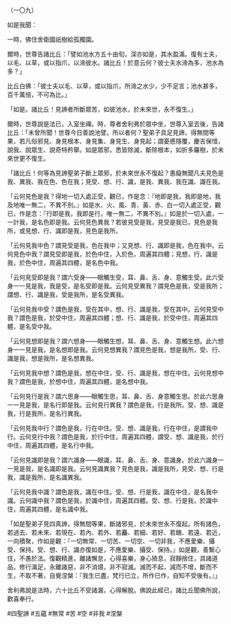 （一〇九）

如是我聞：

一時，佛住舍衛國祇樹給孤獨園。

爾時，世尊告諸比丘：「譬如池水方五十由旬，深亦如是，其水盈滿。復有士夫，以毛、以草，或以指爪，以渧彼水。諸比丘！於意云何？彼士夫水渧為多，池水為多？」

比丘白佛：「彼士夫以毛、以草，或以指爪，所渧之水少，少不足言；池水甚多，百千萬倍，不可為比。」

「如是。諸比丘！見諦者所斷眾苦，如彼池水，於未來世，永不復生。」

爾時，世尊說是法已，入室坐禪。時，尊者舍利弗於眾中坐，世尊入室去後，告諸比丘：「未曾所聞！世尊今日善說池譬。所以者何？聖弟子具足見諦，得無間等果，若凡俗邪見、身見根本、身見集、身見生、身見起；謂憂慼隱覆，慶吉保惜，說我、說眾生、說奇特矜舉。如是眾邪，悉皆除滅，斷除根本，如折多羅樹，於未來世更不復生。

「諸比丘！何等為見諦聖弟子斷上眾邪，於未來世永不復起？愚癡無聞凡夫見色是我、異我、我在色、色在我；見受、想、行、識，是我、異我、我在識、識在我。

「云何見色是我？得地一切入處正受，觀已，作是念：『地即是我，我即是地，我及地唯一無二，不異不別。』如是水、火、風、青、黃、赤、白一切入處正受，觀已，作是念：『行即是我，我即是行，唯一無二，不異不別。』如是於一切入處，一一計我，是名色即是我。云何見色異我？若彼見受是我，見受是我已，見色是我所，或見想、行、識即是我，見色是我所。

「云何見我中色？謂見受是我，色在我中；又見想、行、識即是我，色在我中。云何見色中我？謂見受即是我，於色中住，入於色，周遍其四體；見想，行，識是我，於色中住，周遍其四體，是名色中我。

「云何見受即是我？謂六受身——眼觸生受，耳、鼻、舌、身、意觸生受。此六受身一一見是我，我是受，是名受即是我。云何見受異我？謂見色是我，受是我所；謂想、行、識是我，受是我所，是名受異我。

「云何見我中受？謂色是我，受在其中，想、行、識是我，受在其中。云何見受中我？謂色是我，於受中住，周遍其四體；想、行、識是我，於受中住，周遍其四體，是名受中我。

「云何見想即是我？謂六想身——眼觸生想，耳、鼻、舌、身、意觸生想。此六想身一一見是我，是名想即是我。云何見想異我？謂見色是我，想是我所，受、行、識是我，想是我所，是名想異我。

「云何見我中想？謂色是我，想在中住，受、行、識是我，想在中住。云何見想中我？謂色是我，於想中住，周遍其四體，是名想中我。

「云何見行是我？謂六思身——眼觸生思，耳、鼻、舌、身意觸生思。於此六思身一一見是我，是名行即是我。云何見行異我？謂色是我，行是我所。受、想、識是我，行是我所，是名行異我。

「云何見我中行？謂色是我，行在中住。受、想、識是我，行在中住，是謂我中行。云何見行中我？謂色是我，於行中住，周遍其四體，謂受、想、識是我，於行中住，周遍其四體，是名行中我。

「云何見識即是我？謂六識身——眼識，耳、鼻、舌、身、意識身。於此六識身一一見是我，是名識即是我。云何見識異我？見色是我，識是我所，見受、想、行是我，識是我所，是名識異我。

「云何見我中識？謂色是我，識在中住。受、想、行是我，識在中住，是名我中識。云何識中我？謂色是我，於識中住，周遍其四體。受、想、行是我，於識中住，周遍其四體，是名識中我。

「如是聖弟子見四真諦，得無間等果，斷諸邪見，於未來世永不復起。所有諸色，若過去、若未來、若現在、若內、若外、若麤、若細、若好、若醜、若遠、若近，一向積聚，作如是觀：『一切無常、一切苦、一切空、一切非我，不應愛樂、攝受、保持。受、想、行、識亦復如是，不應愛樂、攝受、保持。』如是觀，善繫心住，不愚於法。復觀精進，離諸懈怠，心得喜樂，身心猗息，寂靜捨住，具諸道品，修行滿足，永離諸惡，非不消煬，非不寂滅。滅而不起，減而不增，斷而不生，不取不著，自覺涅槃：『我生已盡，梵行已立，所作已作，自知不受後有。』」

舍利弗說是法時，六十比丘不受諸漏，心得解脫。佛說此經已，諸比丘聞佛所說，歡喜奉行。




#四聖諦
#五蘊
#無常
#苦
#空
#非我
#涅槃
